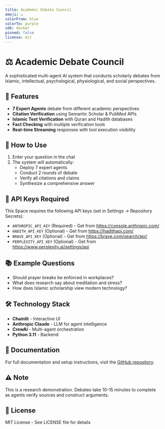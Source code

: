 ```yaml
---
title: Academic Debate Council
emoji: ⚖️
colorFrom: blue
colorTo: purple
sdk: docker
pinned: false
license: mit
---
```


# ⚖️ Academic Debate Council

A sophisticated multi-agent AI system that conducts scholarly debates from Islamic, intellectual, psychological, physiological, and social perspectives.

## 🎯 Features

- **7 Expert Agents** debate from different academic perspectives
- **Citation Verification** using Semantic Scholar & PubMed APIs
- **Islamic Text Verification** with Quran and Hadith databases
- **Fact Checking** with multiple verification tools
- **Real-time Streaming** responses with tool execution visibility

## 🚀 How to Use

1. Enter your question in the chat
2. The system will automatically:
   - Deploy 7 expert agents
   - Conduct 2 rounds of debate
   - Verify all citations and claims
   - Synthesize a comprehensive answer

## 🔑 API Keys Required

This Space requires the following API keys (set in Settings → Repository Secrets):

- `ANTHROPIC_API_KEY` (Required) - Get from https://console.anthropic.com/
- `HADITH_API_KEY` (Optional) - Get from https://hadithapi.com/
- `BRAVE_API_KEY` (Optional) - Get from https://brave.com/search/api/
- `PERPLEXITY_API_KEY` (Optional) - Get from https://www.perplexity.ai/settings/api

## 📚 Example Questions

- Should prayer breaks be enforced in workplaces?
- What does research say about meditation and stress?
- How does Islamic scholarship view modern technology?

## 🛠️ Technology Stack

- **Chainlit** - Interactive UI
- **Anthropic Claude** - LLM for agent intelligence
- **CrewAI** - Multi-agent orchestration
- **Python 3.11** - Backend

## 📖 Documentation

For full documentation and setup instructions, visit the [GitHub repository](https://github.com/yourusername/academic-debate).

## ⚠️ Note

This is a research demonstration. Debates take 10-15 minutes to complete as agents verify sources and construct arguments.

## 📄 License

MIT License - See LICENSE file for details
